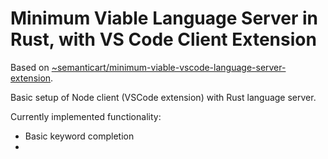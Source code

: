 # Minimum Viable Language Server in Rust, with VS Code Client Extension

Based on [~semanticart/minimum-viable-vscode-language-server-extension](https://github.com/semanticart/minimum-viable-vscode-language-server-extension).

Basic setup of Node client (VSCode extension) with Rust language server.

Currently implemented functionality:

- Basic keyword completion
-
